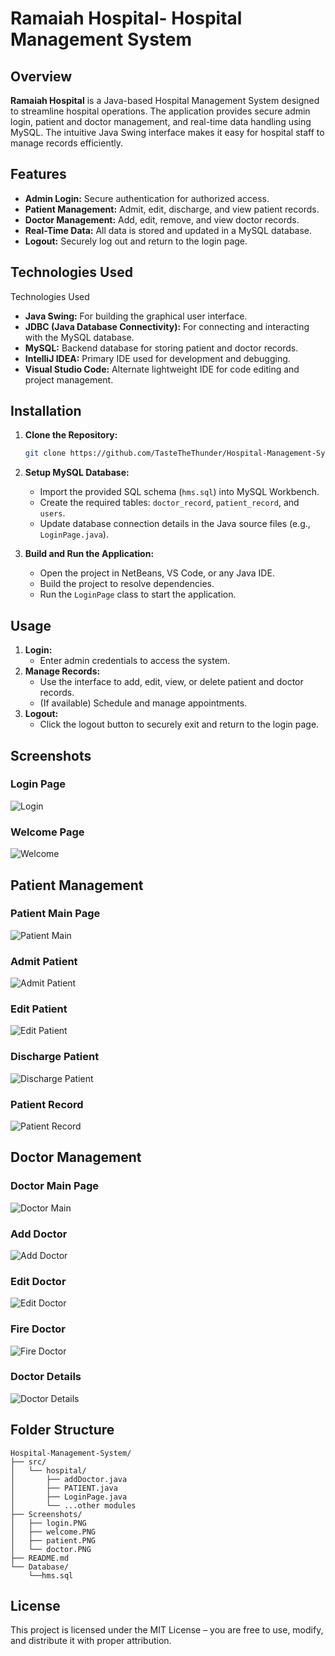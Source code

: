 # Ramaiah Hospital- Hospital Management System

## Overview

**Ramaiah Hospital** is a Java-based Hospital Management System designed to streamline hospital operations. The application provides secure admin login, patient and doctor management, and real-time data handling using MySQL. The intuitive Java Swing interface makes it easy for hospital staff to manage records efficiently.

## Features

- **Admin Login:** Secure authentication for authorized access.
- **Patient Management:** Admit, edit, discharge, and view patient records.
- **Doctor Management:** Add, edit, remove, and view doctor records.
- **Real-Time Data:** All data is stored and updated in a MySQL database.
- **Logout:** Securely log out and return to the login page.

## Technologies Used

Technologies Used
- **Java Swing:** For building the graphical user interface.
- **JDBC (Java Database Connectivity):** For connecting and interacting with the MySQL database.
- **MySQL:** Backend database for storing patient and doctor records.
- **IntelliJ IDEA:** Primary IDE used for development and debugging.
- **Visual Studio Code:** Alternate lightweight IDE for code editing and project management.

## Installation

1. **Clone the Repository:**
   ```bash
   git clone https://github.com/TasteTheThunder/Hospital-Management-System.git
   ```

2. **Setup MySQL Database:**
   - Import the provided SQL schema (`hms.sql`) into MySQL Workbench.
   - Create the required tables: `doctor_record`, `patient_record`, and `users`.
   - Update database connection details in the Java source files (e.g., `LoginPage.java`).

3. **Build and Run the Application:**
   - Open the project in NetBeans, VS Code, or any Java IDE.
   - Build the project to resolve dependencies.
   - Run the `LoginPage` class to start the application.

## Usage

1. **Login:**
   - Enter admin credentials to access the system.
2. **Manage Records:**
   - Use the interface to add, edit, view, or delete patient and doctor records.
   - (If available) Schedule and manage appointments.
3. **Logout:**
   - Click the logout button to securely exit and return to the login page.

## Screenshots

### Login Page
![Login](Screenshots/login.PNG)

### Welcome Page
![Welcome](Screenshots/welcome.PNG)

## Patient Management
### Patient Main Page
![Patient Main](Screenshots/patient.PNG)

### Admit Patient
![Admit Patient](Screenshots/AdmitPatient.png)

### Edit Patient
![Edit Patient](Screenshots/EditPatient.png)

### Discharge Patient
![Discharge Patient](Screenshots/DischargePatient.png)

### Patient Record
![Patient Record](Screenshots/PatientRecord.png)

## Doctor Management
### Doctor Main Page
![Doctor Main](Screenshots/doctor.PNG)

### Add Doctor
![Add Doctor](Screenshots/AddDoctor.png)

### Edit Doctor
![Edit Doctor](Screenshots/EditDoctor.png)

### Fire Doctor
![Fire Doctor](Screenshots/FireDoctor.png)

### Doctor Details
![Doctor Details](Screenshots/DoctorDetails.png)
## Folder Structure

```
Hospital-Management-System/
├── src/
│   └── hospital/
│       ├── addDoctor.java
│       ├── PATIENT.java
│       ├── LoginPage.java
│       └── ...other modules
├── Screenshots/
│   ├── login.PNG
│   ├── welcome.PNG
│   ├── patient.PNG
│   └── doctor.PNG
├── README.md
└── Database/
    └──hms.sql

```

## License

This project is licensed under the MIT License – you are free to use, modify, and distribute it with proper attribution.

